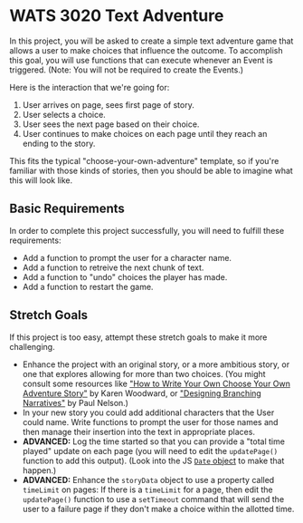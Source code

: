 # WATS 3020 Text Adventure

In this project, you will be asked to create a simple text adventure game that
allows a user to make choices that influence the outcome. To accomplish this
goal, you will use functions that can execute whenever an Event is triggered.
(Note: You will not be required to create the Events.)

Here is the interaction that we're going for:

1. User arrives on page, sees first page of story.
2. User selects a choice.
3. User sees the next page based on their choice.
4. User continues to make choices on each page until they reach an ending to the story.

This fits the typical "choose-your-own-adventure" template, so if you're
familiar with those kinds of stories, then you should be able to imagine what
this will look like.

## Basic Requirements
In order to complete this project successfully, you will need to fulfill these
requirements:

* Add a function to prompt the user for a character name.
* Add a function to retreive the next chunk of text.
* Add a function to "undo" choices the player has made.
* Add a function to restart the game.


## Stretch Goals
If this project is too easy, attempt these stretch goals to make it more
challenging.


* Enhance the project with an original story, or a more ambitious story, or one that explores allowing for more than two choices. (You might consult some resources like ["How to Write Your Own Choose Your Own Adventure Story"](http://blog.karenwoodward.org/2014/06/how-to-write-choose-your-own-adventure.html) by Karen Woodward, or ["Designing Branching Narratives"](https://thestoryelement.wordpress.com/2015/02/11/designing-branching-narrative/) by Paul Nelson.)
* In your new story you could add additional characters that the User could name. Write functions to prompt the user for those names and then manage their insertion into the text in appropriate places.
* **ADVANCED:** Log the time started so that you can provide a "total time played" update on each page (you will need to edit the `updatePage()` function to add this output). (Look into the JS [`Date` object](https://developer.mozilla.org/en-US/docs/Web/JavaScript/Reference/Global_Objects/Date) to make that happen.)
* **ADVANCED:** Enhance the `storyData` object to use a property called `timeLimit` on pages: If there is a `timeLimit` for a page, then edit the `updatePage()` function to use a `setTimeout` command that will send the user to a failure page if they don't make a choice within the allotted time.